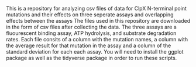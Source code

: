 This is a repository for analyzing csv files of data for ClpX N-terminal point mutations and their effects on 
three seperate assays and overlapping effects between the assays
The files used in this repository are downloaded in the form of csv files after collecting the data. 
The three assays are a fluourescent binding assay, ATP hydrolysis, and substrate degradation rates. Each file consits of 
a column with the mutation names, a column with the average result for that mutation in the assay and a column of the standard deviation for each each assay.
You will need to install the ggplot package as well as the tidyverse package in order to run these scripts.

